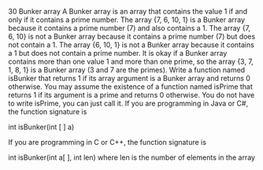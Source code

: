 30 Bunker array
A Bunker array is an array that contains the value 1 if and only if it contains a prime number. 
The array {7, 6, 10, 1} is a Bunker array because it contains a prime number (7) and also contains a 1. 
The array {7, 6, 10} is not a Bunker array because it contains a prime number (7) but does not contain a 1. 
The array {6, 10, 1} is not a Bunker array because it contains a 1 but does not contain a prime number.
It is okay if a Bunker array contains more than one value 1 and more than one prime,
so the array {3, 7, 1, 8, 1} is a Bunker array (3 and 7 are the primes). 
Write a function named isBunker that returns 1 if its array argument is a Bunker array and 
returns 0 otherwise. You may assume the existence of a function named isPrime that returns 1
if its argument is a prime and returns 0 otherwise. You do not have to write isPrime, you can just call it.
If you are programming in Java or C#, the function signature is

int isBunker(int [ ] a)

If you are programming in C or C++, the function signature is

int isBunker(int a[ ], int len) where len is the number of elements in the array 